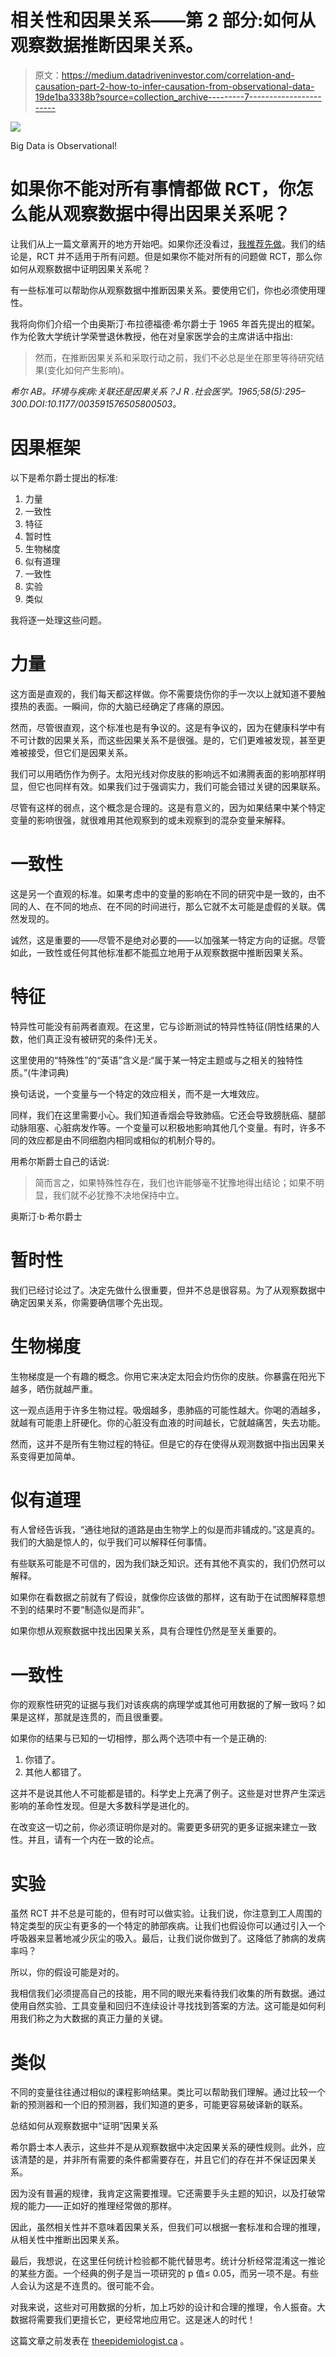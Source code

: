 # 相关性和因果关系——第 2 部分:如何从观察数据推断因果关系。

> 原文：<https://medium.datadriveninvestor.com/correlation-and-causation-part-2-how-to-infer-causation-from-observational-data-19de1ba3338b?source=collection_archive---------7----------------------->

![](img/96562d9ba47ef26003331cf1c8342ae8.png)

Big Data is Observational!

# 如果你不能对所有事情都做 RCT，你怎么能从观察数据中得出因果关系呢？

让我们从上一篇文章离开的地方开始吧。如果你还没看过，[我推荐先做](https://medium.com/@schmidt.marcello/correlation-and-causation-part-1-f75a8d427540)。我们的结论是，RCT 并不适用于所有问题。但是如果你不能对所有的问题做 RCT，那么你如何从观察数据中证明因果关系呢？

有一些标准可以帮助你从观察数据中推断因果关系。要使用它们，你也必须使用理性。

我将向你们介绍一个由奥斯汀·布拉德福德·希尔爵士于 1965 年首先提出的框架。作为伦敦大学统计学荣誉退休教授，他在对皇家医学会的主席讲话中指出:

> 然而，在推断因果关系和采取行动之前，我们不必总是坐在那里等待研究结果(变化如何产生影响)。

*希尔 AB。环境与疾病:关联还是因果关系？J R .社会医学。1965;58(5):295–300.DOI:10.1177/003591576505800503。*

# 因果框架

以下是希尔爵士提出的标准:

1.  力量
2.  一致性
3.  特征
4.  暂时性
5.  生物梯度
6.  似有道理
7.  一致性
8.  实验
9.  类似

我将逐一处理这些问题。

# 力量

这方面是直观的，我们每天都这样做。你不需要烧伤你的手一次以上就知道不要触摸热的表面。一瞬间，你的大脑已经确定了疼痛的原因。

然而，尽管很直观，这个标准也是有争议的。这是有争议的，因为在健康科学中有不可计数的因果关系，而这些因果关系不是很强。是的，它们更难被发现，甚至更难被接受，但它们是因果关系。

我们可以用晒伤作为例子。太阳光线对你皮肤的影响远不如沸腾表面的影响那样明显，但它也同样有效。如果我们过于强调实力，我们可能会错过关键的因果联系。

尽管有这样的弱点，这个概念是合理的。这是有意义的，因为如果结果中某个特定变量的影响很强，就很难用其他观察到的或未观察到的混杂变量来解释。

# 一致性

这是另一个直观的标准。如果考虑中的变量的影响在不同的研究中是一致的，由不同的人、在不同的地点、在不同的时间进行，那么它就不太可能是虚假的关联。偶然发现的。

诚然，这是重要的——尽管不是绝对必要的——以加强某一特定方向的证据。尽管如此，一致性或任何其他标准都不能孤立地用于从观察数据中推断因果关系。

# 特征

特异性可能没有前两者直观。在这里，它与诊断测试的特异性特征(阴性结果的人数，他们真正没有被研究的条件)无关。

这里使用的“特殊性”的“英语”含义是:“属于某一特定主题或与之相关的独特性质。”(牛津词典)

换句话说，一个变量与一个特定的效应相关，而不是一大堆效应。

同样，我们在这里需要小心。我们知道香烟会导致肺癌。它还会导致膀胱癌、腿部动脉阻塞、心脏病发作等。一个变量可以积极地影响其他几个变量。有时，许多不同的效应都是由不同细胞内相同或相似的机制介导的。

用希尔斯爵士自己的话说:

> 简而言之，如果特殊性存在，我们也许能够毫不犹豫地得出结论；如果不明显，我们就不必犹豫不决地保持中立。

奥斯汀·b·希尔爵士

# 暂时性

我们已经讨论过了。决定先做什么很重要，但并不总是很容易。为了从观察数据中确定因果关系，你需要确信哪个先出现。

# 生物梯度

生物梯度是一个有趣的概念。你用它来决定太阳会灼伤你的皮肤。你暴露在阳光下越多，晒伤就越严重。

这一观点适用于许多生物过程。吸烟越多，患肺癌的可能性越大。你喝的酒越多，就越有可能患上肝硬化。你的心脏没有血液的时间越长，它就越痛苦，失去功能。

然而，这并不是所有生物过程的特征。但是它的存在使得从观测数据中指出因果关系变得更加简单。

# 似有道理

有人曾经告诉我，“通往地狱的道路是由生物学上的似是而非铺成的。”这是真的。我们的大脑是惊人的，似乎我们可以解释任何事情。

有些联系可能是不可信的，因为我们缺乏知识。还有其他不真实的，我们仍然可以解释。

如果你在看数据之前就有了假设，就像你应该做的那样，这有助于在试图解释意想不到的结果时不要“制造似是而非”。

如果你想从观察数据中找出因果关系，具有合理性仍然是至关重要的。

# 一致性

你的观察性研究的证据与我们对该疾病的病理学或其他可用数据的了解一致吗？如果是这样，那就是连贯的，而且很重要。

如果你的结果与已知的一切相悖，那么两个选项中有一个是正确的:

1.  你错了。
2.  其他人都错了。

这并不是说其他人不可能都是错的。科学史上充满了例子。这些是对世界产生深远影响的革命性发现。但是大多数科学是进化的。

在改变这一切之前，你必须证明你是对的。需要更多研究的更多证据来建立一致性。并且，请有一个内在一致的论点。

# 实验

虽然 RCT 并不总是可能的，但有时可以做实验。让我们说，你注意到工人周围的特定类型的灰尘有更多的一个特定的肺部疾病。让我们也假设你可以通过引入一个呼吸器来显著地减少灰尘的吸入。最后，让我们说你做到了。这降低了肺病的发病率吗？

所以，你的假设可能是对的。

我相信我们必须提高自己的技能，用不同的眼光来看待我们收集的所有数据。通过使用自然实验、工具变量和回归不连续设计寻找找到答案的方法。这可能是如何利用我们称之为大数据的真正力量的关键。

# 类似

不同的变量往往通过相似的课程影响结果。类比可以帮助我们理解。通过比较一个新的预测器和一个旧的预测器，我们知道的更多，可能更容易破译新的联系。

总结如何从观察数据中“证明”因果关系

希尔爵士本人表示，这些并不是从观察数据中决定因果关系的硬性规则。此外，应该清楚的是，并非所有需要的条件都需要存在，并且它们的存在并不保证因果关系。

因为没有普遍的规律，我肯定这需要推理。它还需要手头主题的知识，以及打破常规的能力——正如好的推理经常做的那样。

因此，虽然相关性并不意味着因果关系，但我们可以根据一套标准和合理的推理，从相关性中推断出因果关系。

最后，我想说，在这里任何统计检验都不能代替思考。统计分析经常混淆这一推论的某些方面。一个经典的例子是当一项研究的 p 值≤ 0.05，而另一项不是。有些人会认为这是不连贯的。很可能不会。

对我来说，这些对可用数据的分析，加上巧妙的设计和合理的推理，令人振奋。大数据将需要我们更擅长它，更经常地应用它。这是迷人的时代！

这篇文章之前发表在 [theepidemiologist.ca](https://theepidemiologist.ca/2018/09/05/causation-from-observational-data/) 。